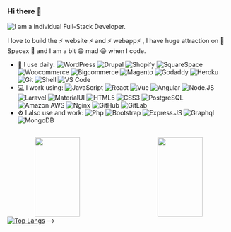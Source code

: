 ### Hi there 👋

![I am a individual Full-Stack Developer.](https://thumbs.dreamstime.com/b/cubes-dice-cms-seo-laptop-keyboard-cubes-dice-cms-web-seo-laptop-keyboard-148251509.jpg)<!--(https://www.a2zitservices.co.uk/wp-content/uploads/2020/04/cms-web-development.png)-->

I love to build the ⚡ website ⚡ and ⚡ webapp⚡ , I have huge attraction on 🔭 Spacex 🔭 and I am a bit 😄 mad 😄 when I code.

- 🚀 I use daily:
  ![WordPress](https://img.shields.io/badge/-WordPress-21759B?logo=WordPress&style=plastic&logoColor=white)
  ![Drupal](https://img.shields.io/badge/-Drupal-0678BE?logo=Drupal&style=plastic&logoColor=white)
  ![Shopify](https://img.shields.io/badge/-Shopify-7AB55C?logo=Shopify&style=plastic&logoColor=white)
  ![SquareSpace](https://img.shields.io/badge/-Squarespace-000000?logo=Squarespace&style=plastic&logoColor=white)
  ![Woocommerce](https://img.shields.io/badge/-WooCommerce-96588A?logo=WooCommerce&style=plastic&logoColor=white)
  ![Bigcommerce](https://img.shields.io/badge/-BigCommerce-121118?logo=BigCommerce&style=plastic&logoColor=white)
  ![Magento](https://img.shields.io/badge/-Magento-EE672F?logo=Magento&style=plastic&logoColor=white)
  ![Godaddy](https://img.shields.io/badge/-GoDaddy-1BDBDB?logo=GoDaddy&style=plastic&logoColor=white)
  ![Heroku](https://img.shields.io/badge/-Heroku-430098?logo=Heroku&style=plastic&logoColor=white)  
  ![Git](https://img.shields.io/badge/-Git-black?style=plastic&logo=git)
  ![Shell](https://img.shields.io/badge/-Shell-blasck?style=plastic&logo=Shell)
  ![VS Code](https://img.shields.io/badge/-VS%20Code-007ACC?style=plastic&logo=visual-studio-code)
- 💻 I work using:
  ![JavaScript](https://img.shields.io/badge/-JavaScript-black?style=plastic&logo=javascript)
  ![React](https://img.shields.io/badge/-ReactJs-61DAFB?logo=react&logoColor=white&style=plastic)
  ![Vue](https://img.shields.io/badge/-VueJS-4FC08D?logo=Vue.js&style=plastic&logoColor=white)
  ![Angular](https://img.shields.io/badge/-Angular-DD0031?logo=Angular&style=plastic)
  ![Node.JS](https://img.shields.io/badge/-Node.JS-black?style=plastic&logo=Node.js) 
  ![Laravel](https://img.shields.io/badge/-Laravel-FF2D20?logo=laravel&logoColor=white&style=plastic)
  ![MaterialUI](https://img.shields.io/badge/-MatrialUI-0081CB?style=plastic&logo=material-UI)
  ![HTML5](https://img.shields.io/badge/-HTML5-E34F26?style=plastic&logo=html5&logoColor=white)
  ![CSS3](https://img.shields.io/badge/-CSS3-1572B6?style=plastic&logo=css3)
  ![PostgreSQL](https://img.shields.io/badge/-PostgreSQL-336791?style=plastic&logo=postgresql)
  ![Amazon AWS](https://img.shields.io/badge/Amazon%20AWS-232F3E?style=plastic&logo=amazon-aws)
  ![Nginx](https://img.shields.io/badge/-NGINX-009639?logo=NGINX&style=plastic&logoColor=white)
  ![GitHub](https://img.shields.io/badge/-GitHub-181717?style=plastic&logo=github)
  ![GitLab](https://img.shields.io/badge/-GitLab-FCA121?style=plastic&logo=gitlab)  
- ⚙️ I also use and work: ![Php](https://img.shields.io/badge/-php-394989?style=plastic&logo=php)
  ![Bootstrap](https://img.shields.io/badge/-Bootstrap-563D7C?style=plastic&logo=bootstrap)
  ![Express.JS](https://img.shields.io/badge/-Express.JS-c7b198?style=plastic&logo=Express.JS) 
  ![Graphql](https://img.shields.io/badge/-Graphql-E10098?style=plastic&logo=Graphql)
  ![MongoDB](https://img.shields.io/badge/-MongoDB-black?style=plastic&logo=mongodb)


##
<!--
<p align="center">
  <a href="https://github.com/shadowbq?tab=followers">
    <img src="https://img.shields.io/github/followers/shadowbq?label=Followers&logo=GitHub&style=for-the-badge" alt="GitHub badge" />
  </a>
  <a href="http://twitter.com/shadowbq">
    <img src="https://img.shields.io/twitter/follow/shadowbq?label=Twitter&logo=twitter&style=for-the-badge" />
  </a>
    <a href="https://linkedin.com/shadowbq">
    <img src="https://img.shields.io/badge/linkedin-shadowbq-blue?style=for-the-badge" alt="LInkedin badge" />
  </a>
</p>
-->

<div align=center>
<a href="#" title="Go to Source">
      <img height="180em" align="left" width="45%" src="https://github-readme-stats.vercel.app/api?username=USDev03&show_icons=true&theme=react&border_color=00dafb&include_all_commits=true"/>
 </a>
<a href="#" title="Go to Source">
      <img height="180em" width="45%" align="right" src="http://github-readme-streak-stats.herokuapp.com?user=USDev03&theme=react&border=00dafb&fire=DDB80F"/>
 </a>
</div>


[![Top Langs](https://github-readme-stats.vercel.app/api/top-langs/?username=USDev03&layout=compact&theme=react)](https://github.com/anuraghazra/github-readme-stats)
-->
